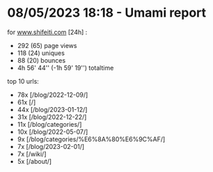 # 08/05/2023 18:18 - Umami report
for www.shifeiti.com [24h] :

 - 292 (65) page views
 - 118 (24) uniques
 - 88 (20) bounces
 - 4h 56' 44'' (-1h 59' 19'') totaltime


top 10 urls:
 - 78x [/blog/2022-12-09/]
 - 61x [/]
 - 44x [/blog/2023-01-12/]
 - 31x [/blog/2022-12-22/]
 - 11x [/blog/categories/]
 - 10x [/blog/2022-05-07/]
 - 9x [/blog/categories/%E6%8A%80%E6%9C%AF/]
 - 7x [/blog/2023-02-01/]
 - 7x [/wiki/]
 - 5x [/about/]


